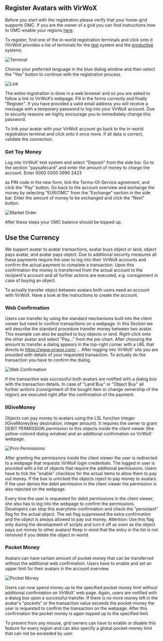 ## Register Avatars with VirWoX

Before you start with the registration please verify that your home-grid supports OMC. If you are the owner of a grid you can find instructions how to OMC-enable your regions [here](/README.md).

To register, find one of the in-world registration terminals and click onto it (VirWoX provides a list of terminals for the [test](https://www.virwox.com:8000/terminals.php) system and the [productive](https://www.virwox.com/terminals.php) system).


![Terminal](./images/OMCurrency-registration_terminal.png)

Choose your preferred language in the blue dialog window and then select the "Yes" button to continue with the registration process.

![Link](./images/OMCurrency-registration_follow-link.png)

The entire registration is done in a web browser and so you are asked to follow a link to VirWoX’s webpage. Fill in the forms correctly and finally "Register". If you have provided a valid email address you will receive a message with a temporary password to log into your VirWoX account. Due to security reasons we highly encourage you to immediately change this password.

To link your avatar with your VirWoX account go back to the in-world registration terminal and click onto it once more. If all data is correct, validate the connection.


### Get Toy Money

Log into VirWoX’ test system and select "Deposit" from the side bar. Go to the section "paysafecard" and enter the amount of money to charge the account. Enter
  0000 0000 0990 2423

as PIN code in the new form, tick the Terms-Of-Service agreement, and click the "Pay" button. Go back to the account overview and exchange the money by selecting "EUR/OMC" from the "Exchange" section in the side bar. Enter the amount of money to be exchanged and click the "Next" button.

![Market Order](./images/OMCurrency-market_order.png)

After these steps your OMC balance should be topped up.

## Use the Currency

We support avatar to avatar transactions, avatar buys object or land, object pays avatar, and avatar pays object. Due to additional security measures all these payments require the user to log into their VirWoX accounts and confirm the actual payment to complete a transaction. Upon this confirmation the money is transferred from the actual account to the recipient's account and all further actions are executed, e.g. consignment in case of buying an object.

To actually transfer object between avatars both users need an account with VirWoX. Have a look at the instructions to create the account.

### Web Confirmation

Users can transfer by using the standard mechanisms built into the client viewer but need to confirm transactions on a webpage. In this Section we will describe the standard procedure transfer money between two avatar. This example can also be applied to buy objects or land.
Right-click onto the other avatar and select "Pay..." from the pie-chart. After choosing the amount to transfer a dialog appears in the top-right corner with a URL that directs to https://www.virwox.com/.... After logging into VirWoX' site you are provided with details of your requested transaction. To actually do the transaction you have to confirm the dialog.

![Web Confirmation](./images/OMCurrency-webconfirmation.png)

If the transaction was successful both avatars are notified with a dialog box with the transaction details. In case of "Land Buy" or "Object Buy" all further actions (consignment of the bought item or change ownership of the region) are executed right after the confirmation of the payment.

### llGiveMoney

Objects can pay money to avatars using the LSL function
integer llGiveMoney(key destination, integer amount).
It requires the owner to grant DEBIT PERMISSION permission to this objects inside the client viewer (the yellow-colored dialog window) and an additional confirmation on VirWoX' webpage.

![Prim Permissions](./images/OMCurrency-primpermissions.png)

After granting the permissions inside the client viewer the user is redirected to a webpage that requests VirWoX login credentials. The logged in user is provided with a list of objects that require the additional permissions. Users have to tick the "enable" checkbox for the actual items to allow them to pay out money. If the box is unticked the objects reject to pay money to avatars. If the user denies the debit permission in the client viewer the permission is also rejected on the webpage.

Every time the user is requested for debit permissions in the client viewer, she also has to log into the webpage to confirm the permissions. Developers can stop this everytime-confirmation and check the "persistant" flag for the actual object. The set flag suppressed the extra confirmation and the object is always allowed to pay out money. Attention: Use this flag only during the development of scripts and turn it off as soon as the object pays out money to other avatars! Keep in mind that the entry in the list is not removed if you delete the object in-world.


### Pocket Money

Avatars can have certain amount of pocket money that can be transferred without the additional web confirmation. Users have to enable and set an upper limit for their avatars in the account overview.

![Pocket Money](./images/OMCurrency-pocket-money.png)

Users can now spend money up to the specified pocket money limit without additional confirmation on VirWoX' web page. Again, users are notified with a dialog box upon a successful transfer.
If there is no more money left in the avatar's "pockets" or the transaction value exceeds the pocket-money the user is requested to confirm the transaction on the webpage. After this confirmation the pocket money is again topped up to the specified limit.

To prevent from any misuse, grid owners can have to enable or disable this feature for every region and can also specify a global pocket-money limit that can not be exceeded by user.
